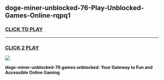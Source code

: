 
## doge-miner-unblocked-76-Play-Unblocked-Games-Online-rqpq1
<h3>
<a href="https://premium76.site?title=doge-miner-unblocked-76&ref=25A">CLICK TO PLAY</a></h3>
<hr>

<h3>
<a href="https://premium76.site?title=doge-miner-unblocked-76&ref=25A">CLICK 2 PLAY</a>
  
</h3>

<a href="https://premium76.site?title=doge-miner-unblocked-76&ref=25A"><img src="https://clearcache.store/games.png"></a>


**doge-miner-unblocked-76 games unblocked: Your Gateway to Fun and Accessible Online Gaming**
